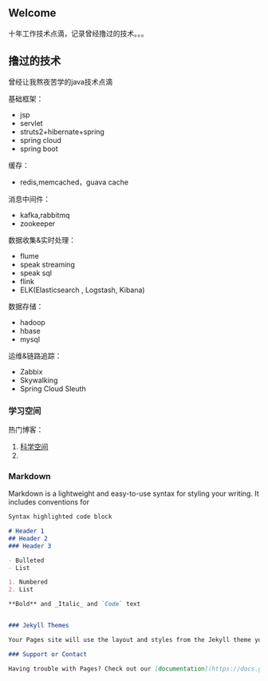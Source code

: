 ## Welcome

十年工作技术点滴，记录曾经撸过的技术。。。

## 撸过的技术
曾经让我熬夜苦学的java技术点滴

基础框架：
- jsp
- servlet
- struts2+hibernate+spring
- spring cloud
- spring boot

缓存：
- redis,memcached，guava cache

消息中间件：
- kafka,rabbitmq
- zookeeper

数据收集&实时处理：
- flume
- speak streaming
- speak sql
- flink
- ELK(Elasticsearch , Logstash, Kibana)

数据存储：
- hadoop
- hbase
- mysql

运维&链路追踪：
- Zabbix
- Skywalking
- Spring Cloud Sleuth

### 学习空间
热门博客：
1. [科学空间](https://kexue.fm/)
2. 


### Markdown

Markdown is a lightweight and easy-to-use syntax for styling your writing. It includes conventions for

```markdown
Syntax highlighted code block

# Header 1
## Header 2
### Header 3

- Bulleted
- List

1. Numbered
2. List

**Bold** and _Italic_ and `Code` text


### Jekyll Themes

Your Pages site will use the layout and styles from the Jekyll theme you have selected in your [repository settings](https://github.com/ZHILEWU/wuzhile.github.io/settings/pages). The name of this theme is saved in the Jekyll `_config.yml` configuration file.

### Support or Contact

Having trouble with Pages? Check out our [documentation](https://docs.github.com/categories/github-pages-basics/) or [contact support](https://support.github.com/contact) and we’ll help you sort it out.
